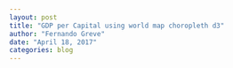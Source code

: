 ```yaml
---
layout: post
title: "GDP per Capital using world map choropleth d3"
author: "Fernando Greve"
date: "April 18, 2017"
categories: blog
---
```

<script src="//code.jquery.com/jquery.js"></script>
<style>

body {
  font-family: "Helvetica Neue", Helvetica, Arial, sans-serif;
  width: 960px;
  height: 500px;
  position: relative;
}

#canvas {
}

#canvas-svg {
}


.land {
  fill: #222;
}

.boundary {
  fill: none;
  stroke: #fff;
  stroke-width: 1px;
}

#tooltip-container {
  position: absolute;
  background-color: #fff;
  color: #000;
  padding: 10px;
  border: 1px solid;
  display: none;
}

.tooltip_key {
  font-weight: bold;
}

.tooltip_value {
  margin-left: 20px;
  float: right;
}

</style>




<div id="tooltip-container"></div>

<div id="canvas-svg"></div>

<script src="https://cdnjs.cloudflare.com/ajax/libs/d3/3.5.5/d3.min.js"></script>
<script src="//cdnjs.cloudflare.com/ajax/libs/topojson/1.1.0/topojson.min.js"></script>
<script src="https://ajax.googleapis.com/ajax/libs/jquery/2.1.3/jquery.min.js"></script>

<script>

d3.csv("/data/gdpcap.csv", function(err, data) {

  var config = {"data0":"country","data1":"gdpcap",
              "label0":"label 0","label1":"label 1","color0":"#99ccff","color1":"#0050A1",
              "width":960,"height":960}
  
  var width = config.width,
      height = config.height;
  
  var COLOR_COUNTS = 9;
  
  function Interpolate(start, end, steps, count) {
      var s = start,
          e = end,
          final = s + (((e - s) / steps) * count);
      return Math.floor(final);
  }
  
  function Color(_r, _g, _b) {
      var r, g, b;
      var setColors = function(_r, _g, _b) {
          r = _r;
          g = _g;
          b = _b;
      };
  
      setColors(_r, _g, _b);
      this.getColors = function() {
          var colors = {
              r: r,
              g: g,
              b: b
          };
          return colors;
      };
  }
  
  function hexToRgb(hex) {
      var result = /^#?([a-f\d]{2})([a-f\d]{2})([a-f\d]{2})$/i.exec(hex);
      return result ? {
          r: parseInt(result[1], 16),
          g: parseInt(result[2], 16),
          b: parseInt(result[3], 16)
      } : null;
  }
  
  function valueFormat(d) {
    if (d > 1000000000) {
      return Math.round(d / 1000000000 * 10) / 10 + "B";
    } else if (d > 1000000) {
      return Math.round(d / 1000000 * 10) / 10 + "M";
    } else if (d > 1000) {
      return Math.round(d / 1000 * 10) / 10 + "K";
    } else {
      return d;
    }
  }
  
  var COLOR_FIRST = config.color0, COLOR_LAST = config.color1;
  
  var rgb = hexToRgb(COLOR_FIRST);
  
  var COLOR_START = new Color(rgb.r, rgb.g, rgb.b);
  
  rgb = hexToRgb(COLOR_LAST);
  var COLOR_END = new Color(rgb.r, rgb.g, rgb.b);
  
  var startColors = COLOR_START.getColors(),
      endColors = COLOR_END.getColors();
  
  var colors = [];
  
  for (var i = 0; i < COLOR_COUNTS; i++) {
    var r = Interpolate(startColors.r, endColors.r, COLOR_COUNTS, i);
    var g = Interpolate(startColors.g, endColors.g, COLOR_COUNTS, i);
    var b = Interpolate(startColors.b, endColors.b, COLOR_COUNTS, i);
    colors.push(new Color(r, g, b));
  }
  
  var MAP_KEY = config.data0;
  var MAP_VALUE = config.data1;
  
  var projection = d3.geo.mercator()
      .scale((width + 1) / 2 / Math.PI)
      .translate([width / 2, height / 2])
      .precision(.1);
  
  var path = d3.geo.path()
      .projection(projection);
  
  var graticule = d3.geo.graticule();
  
  var svg = d3.select("#canvas-svg").append("svg")
      .attr("width", width)
      .attr("height", height);
  
  svg.append("path")
      .datum(graticule)
      .attr("class", "graticule")
      .attr("d", path);
  
  var valueHash = {};
  
  function log10(val) {
    return Math.log(val);
  }
  
  data.forEach(function(d) {
    valueHash[d[MAP_KEY]] = +d[MAP_VALUE];
  });
  
  var quantize = d3.scale.quantize()
      .domain([0, 1.0])
      .range(d3.range(COLOR_COUNTS).map(function(i) { return i }));
  
  quantize.domain([d3.min(data, function(d){
      return (+d[MAP_VALUE]) }),
    d3.max(data, function(d){
      return (+d[MAP_VALUE]) })]);
  
  d3.json("https://s3-us-west-2.amazonaws.com/vida-public/geo/world-topo-min.json", function(error, world) {
    var countries = topojson.feature(world, world.objects.countries).features;
  
    svg.append("path")
       .datum(graticule)
       .attr("class", "choropleth")
       .attr("d", path);
  
    var g = svg.append("g");
  
    g.append("path")
     .datum({type: "LineString", coordinates: [[-180, 0], [-90, 0], [0, 0], [90, 0], [180, 0]]})
     .attr("class", "equator")
     .attr("d", path);
  
    var country = g.selectAll(".country").data(countries);
  
    country.enter().insert("path")
        .attr("class", "country")
        .attr("d", path)
        .attr("id", function(d,i) { return d.id; })
        .attr("title", function(d) { return d.properties.name; })
        .style("fill", function(d) {
          if (valueHash[d.properties.name]) {
            var c = quantize((valueHash[d.properties.name]));
            var color = colors[c].getColors();
            return "rgb(" + color.r + "," + color.g +
                "," + color.b + ")";
          } else {
            return "#ccc";
          }
        })
        .on("mousemove", function(d) {
            var html = "";
  
            html += "<div class=\"tooltip_kv\">";
            html += "<span class=\"tooltip_key\">";
            html += d.properties.name;
            html += "</span>";
            html += "<span class=\"tooltip_value\">";
            html += (valueHash[d.properties.name] ? valueFormat(valueHash[d.properties.name]) : "");
            html += "";
            html += "</span>";
            html += "</div>";
            
            $("#tooltip-container").html(html);
            $(this).attr("fill-opacity", "0.8");
            $("#tooltip-container").show();
            
            var coordinates = d3.mouse(this);
            
            var map_width = $('.choropleth')[0].getBoundingClientRect().width;
            
            if (d3.event.pageX < map_width / 2) {
              d3.select("#tooltip-container")
                .style("top", (d3.event.layerY + 15) + "px")
                .style("left", (d3.event.layerX + 15) + "px");
            } else {
              var tooltip_width = $("#tooltip-container").width();
              d3.select("#tooltip-container")
                .style("top", (d3.event.layerY + 15) + "px")
                .style("left", (d3.event.layerX - tooltip_width - 30) + "px");
            }
        })
        .on("mouseout", function() {
                $(this).attr("fill-opacity", "1.0");
                $("#tooltip-container").hide();
            });
    
    g.append("path")
        .datum(topojson.mesh(world, world.objects.countries, function(a, b) { return a !== b; }))
        .attr("class", "boundary")
        .attr("d", path);
    
    svg.attr("height", config.height * 2.2 / 3);
  });
  
  d3.select(self.frameElement).style("height", (height * 2.3 / 3) + "px");
});

</script>